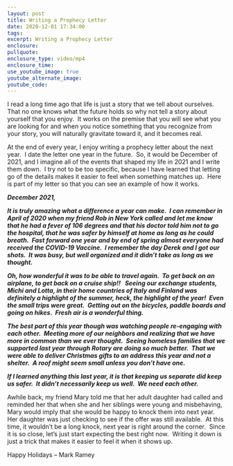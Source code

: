 ```yaml
---
layout: post
title: Writing a Prophecy Letter
date: 2020-12-01 17:34:00
tags:
excerpt: Writing a Prophecy Letter
enclosure:
pullquote:
enclosure_type: video/mp4
enclosure_time:
use_youtube_image: true
youtube_alternate_image:
youtube_code:
---
```


I read a long time ago that life is just a story that we tell about ourselves.&nbsp; That no one knows what the future holds so why not tell a story about yourself that you enjoy.&nbsp; It works on the premise that you will see what you are looking for and when you notice something that you recognize from your story, you will naturally gravitate toward it, and it becomes real.&nbsp;&nbsp;

At the end of every year, I enjoy writing a prophecy letter about the next year.&nbsp; I date the letter one year in the future.&nbsp; So, it would be December of 2021, and I imagine all of the events that shaped my life in 2021 and I write them down.&nbsp; I try not to be too specific, because I have learned that letting go of the details makes it easier to feel when something matches up.&nbsp; Here is part of my letter so that you can see an example of how it works.&nbsp;&nbsp;

***December 2021,***

***It is truly amazing what a difference a year can make.&nbsp; I can remember in April of 2020 when my friend Rob in New York called and let me know that he had a fever of 106 degrees and that his doctor told him not to go the hospital, that he was safer by himself at home as long as he could breath.&nbsp; Fast forward one year and by end of spring almost everyone had received the COVID-19 Vaccine.&nbsp; I remember the day Derek and I got our shots.&nbsp; It was busy, but well organized and it didn’t take as long as we thought.***

***Oh, how wonderful it was to be able to travel again.&nbsp; To get back on an airplane, to get back on a cruise ship\!\! &nbsp; Seeing our exchange students, Michi and Lotta, in their home countries of Italy and Finland was definitely a highlight of the summer, heck, the highlight of the year\!&nbsp; Even the small trips were great.&nbsp; Getting out on the bicycles, paddle boards and going on hikes.&nbsp; Fresh air is a wonderful thing.&nbsp;***

***The best part of this year though was watching people re-engaging with each other.&nbsp; Meeting more of our neighbors and realizing that we have more in common than we ever thought.&nbsp; Seeing homeless families that we supported last year through Rotary are doing so much better.&nbsp; That we were able to deliver Christmas gifts to an address this year and not a shelter.&nbsp; A roof might seem small unless you don’t have one. &nbsp;***

***If I learned anything this last year, it is that keeping us separate did keep us safer.&nbsp; It didn’t necessarily keep us well.&nbsp; We need each other. &nbsp;***

Awhile back, my friend Mary told me that her adult daughter had called and reminded her that when she and her siblings were young and misbehaving, Mary would imply that she would be happy to knock them into next year.&nbsp; Her daughter was just checking to see if the offer was still available.&nbsp; At this time, it wouldn’t be a long knock, next year is right around the corner.&nbsp; Since it is so close, let’s just start expecting the best right now.&nbsp; Writing it down is just a trick that makes it easier to feel it when it shows up.&nbsp;&nbsp;

Happy Holidays – Mark Ramey